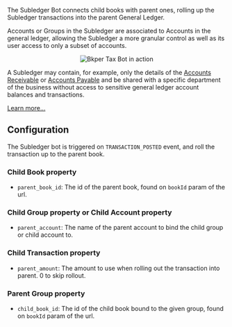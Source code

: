 
The Subledger Bot connects child books with parent ones, rolling up the Subledger transactions into the parent General Ledger.

Accounts or Groups in the Subledger are associated to Accounts in the general ledger, allowing the Subledger a more granular control as well as its user access to only a subset of accounts.

<p align="center">
  <img src='https://docs.google.com/drawings/d/e/2PACX-1vTWp1BE5LOoDhu93XiUGg4pverXcHMVQXHyBrd9Q2scAtxixwnlXDI1dioPCswV9VGZW_5gRMPnq1K3/pub?w=3084&h=2676' alt='Bkper Tax Bot in action'/>
</p>

A Subledger may contain, for example, only the details of the [Accounts Receivable](https://help.bkper.com/en/articles/2569170-accounts-receivable) or [Accounts Payable](https://help.bkper.com/en/articles/2569171-accounts-payable) and be shared with a specific department of the business without access to sensitive general ledger account balances and transactions.

[Learn more...](https://help.bkper.com/en/articles/4859083-subledger-bot)

## Configuration

The Subledger bot is triggered on ```TRANSACTION_POSTED``` event, and roll the transaction up to the parent book.

### Child Book property

- ```parent_book_id```: The id of the parent book, found on ```bookId``` param of the url.

### Child Group property or Child Account property

- ```parent_account```: The name of the parent account to bind the child group or child account to.

### Child Transaction property

- ```parent_amount```: The amount to use when rolling out the transaction into parent. 0 to skip rollout.

### Parent Group property

- ```child_book_id```: The id of the child book bound to the given group, found on ```bookId``` param of the url.



